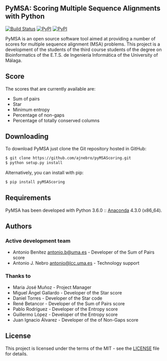 ## PyMSA: Scoring Multiple Sequence Alignments with Python
[![Build Status](https://travis-ci.org/ajnebro/pyMSAScoring.svg?branch=master)](https://travis-ci.org/ajnebro/pyMSAScoring)
[![PyPI](https://img.shields.io/pypi/l/pyMSAScoring.svg)]()
[![PyPI](https://img.shields.io/pypi/v/pyMSAScoring.svg)]()

PyMSA is an open source software tool aimed at providing a number of scores for
multiple sequence alignment (MSA) problems. This project is a development of the students of the
third course students of the degree on Bioinformatics of the E.T.S. de Ingeniería Informática
of the University of Málaga.

## Score
The scores that are currently available  are:
* Sum of pairs
* Star
* Minimum entropy
* Percentage of non-gaps
* Percentage of totally conserved columns

## Downloading
To download PyMSA just clone the Git repository hosted in GitHub:
```bash
$ git clone https://github.com/ajnebro/pyMSAScoring.git
$ python setup.py install
```
Alternatively, you can install with pip:
```bash
$ pip install pyMSAScoring
```

## Requirements
PyMSA has been developed with Python 3.6.0 :: [Anaconda](https://www.continuum.io) 4.3.0 (x86_64). 

## Authors
### Active development team 
* Antonio Benítez <antonio.b@uma.es> - Developer of the Sum of Pairs score
* Antonio J. Nebro <antonio@lcc.uma.es> - Technology support

### Thanks to
* Maria José Muñoz - Project Manager
* Miguel Ángel Gallardo - Developer of the Star score
* Daniel Torres - Developer of the Star code
* René Betancor - Developer of the Sum of Pairs score
* Pablo Rodríguez - Developer of the Entropy score
* Guillermo López - Developer of the Entropy score
* Juan Ignacio Álvarez - Developer of the of Non-Gaps score

## License
This project is licensed under the terms of the MIT - see the [LICENSE](https://github.com/ajnebro/pyMSAScoring/blob/master/LICENSE) file for details.
